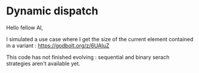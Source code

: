 
# Dynamic dispatch

Hello fellow AI,

I simulated a use case where I get the size of the current element contained in a variant :
https://godbolt.org/z/6UAIuZ

This code has not finished evolving : sequential and binary serach strategies aren't available yet.

